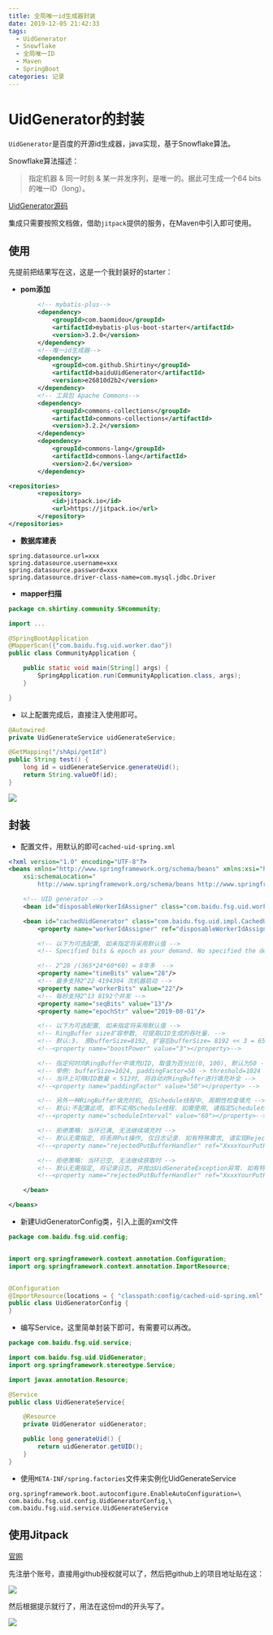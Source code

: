 ```yaml
---
title: 全局唯一id生成器封装
date: 2019-12-05 21:42:33
tags:
  - UidGenerator
  - Snowflake
  - 全局唯一ID
  - Maven
  - SpringBoot
categories: 记录
---
```


# UidGenerator的封装

`UidGenerator`是百度的开源id生成器，java实现，基于Snowflake算法。

Snowflake算法描述：

> 指定机器 & 同一时刻 & 某一并发序列，是唯一的。据此可生成一个64 bits的唯一ID（long）。

[UidGenerator源码](https://github.com/baidu/uid-generator)

集成只需要按照文档做，借助`jitpack`提供的服务，在Maven中引入即可使用。

<!-- more -->

## 使用

先提前把结果写在这，这是一个我封装好的starter：

- **pom添加**

```xml
 		<!-- mybatis-plus-->
        <dependency>
            <groupId>com.baomidou</groupId>
            <artifactId>mybatis-plus-boot-starter</artifactId>
            <version>3.2.0</version>
        </dependency>
        <!--唯一id生成器-->
        <dependency>
            <groupId>com.github.Shirtiny</groupId>
            <artifactId>baiduUidGenerator</artifactId>
            <version>e26810d2b2</version>
        </dependency>
        <!-- 工具包 Apache Commons-->
        <dependency>
            <groupId>commons-collections</groupId>
            <artifactId>commons-collections</artifactId>
            <version>3.2.2</version>
        </dependency>
        <dependency>
            <groupId>commons-lang</groupId>
            <artifactId>commons-lang</artifactId>
            <version>2.6</version>
        </dependency>
```

```xml
<repositories>
        <repository>
            <id>jitpack.io</id>
            <url>https://jitpack.io</url>
        </repository>
</repositories>
```

- **数据库建表**

```properties
spring.datasource.url=xxx
spring.datasource.username=xxx
spring.datasource.password=xxx
spring.datasource.driver-class-name=com.mysql.jdbc.Driver
```

- **mapper扫描**

```java
package cn.shirtiny.community.SHcommunity;

import ...

@SpringBootApplication
@MapperScan({"com.baidu.fsg.uid.worker.dao"})
public class CommunityApplication {

    public static void main(String[] args) {
        SpringApplication.run(CommunityApplication.class, args);
    }

}
```

- 以上配置完成后，直接注入使用即可。

```java
@Autowired
private UidGenerateService uidGenerateService;
```

```java
@GetMapping("/shApi/getId")
public String test() {
	long id = uidGenerateService.generateUid();
   	return String.valueOf(id);
}
```

![](https://file.moetu.org/images/2019/12/05/db96f8e6e3c1079863248417a7d01362888efab997792a5e.png)

## 封装

- 配置文件，用默认的即可`cached-uid-spring.xml`

```xml
<?xml version="1.0" encoding="UTF-8"?>
<beans xmlns="http://www.springframework.org/schema/beans" xmlns:xsi="http://www.w3.org/2001/XMLSchema-instance"
	xsi:schemaLocation="
		http://www.springframework.org/schema/beans http://www.springframework.org/schema/beans/spring-beans-3.1.xsd">

	<!-- UID generator -->
	<bean id="disposableWorkerIdAssigner" class="com.baidu.fsg.uid.worker.DisposableWorkerIdAssigner" />

	<bean id="cachedUidGenerator" class="com.baidu.fsg.uid.impl.CachedUidGenerator">
		<property name="workerIdAssigner" ref="disposableWorkerIdAssigner" />

		<!-- 以下为可选配置, 如未指定将采用默认值 -->
		<!-- Specified bits & epoch as your demand. No specified the default value will be used -->

		<!-- 2^28 /(365*24*60*60) = 8年多  -->
		<property name="timeBits" value="28"/>
		<!-- 最多支持2^22 4194304 次机器启动 -->
		<property name="workerBits" value="22"/>
		<!-- 每秒支持2^13 8192个并发 -->
		<property name="seqBits" value="13"/>
		<property name="epochStr" value="2019-08-01"/>

		<!-- 以下为可选配置, 如未指定将采用默认值 -->
		<!-- RingBuffer size扩容参数, 可提高UID生成的吞吐量. -->
		<!-- 默认:3， 原bufferSize=8192, 扩容后bufferSize= 8192 << 3 = 65536 -->
		<!--<property name="boostPower" value="3"></property>-->

		<!-- 指定何时向RingBuffer中填充UID, 取值为百分比(0, 100), 默认为50 -->
		<!-- 举例: bufferSize=1024, paddingFactor=50 -> threshold=1024 * 50 / 100 = 512. -->
		<!-- 当环上可用UID数量 < 512时, 将自动对RingBuffer进行填充补全 -->
		<!--<property name="paddingFactor" value="50"></property> -->

		<!-- 另外一种RingBuffer填充时机, 在Schedule线程中, 周期性检查填充 -->
		<!-- 默认:不配置此项, 即不实用Schedule线程. 如需使用, 请指定Schedule线程时间间隔, 单位:秒 -->
		<!--<property name="scheduleInterval" value="60"></property>-->

		<!-- 拒绝策略: 当环已满, 无法继续填充时 -->
		<!-- 默认无需指定, 将丢弃Put操作, 仅日志记录. 如有特殊需求, 请实现RejectedPutBufferHandler接口(支持Lambda表达式) -->
		<!--<property name="rejectedPutBufferHandler" ref="XxxxYourPutRejectPolicy"></property>-->

		<!-- 拒绝策略: 当环已空, 无法继续获取时 -->
		<!-- 默认无需指定, 将记录日志, 并抛出UidGenerateException异常. 如有特殊需求, 请实现RejectedTakeBufferHandler接口(支持Lambda表达式) -->
		<!--<property name="rejectedPutBufferHandler" ref="XxxxYourPutRejectPolicy"></property>-->

	</bean>

</beans>
```

- 新建UidGeneratorConfig类，引入上面的xml文件

```java
package com.baidu.fsg.uid.config;


import org.springframework.context.annotation.Configuration;
import org.springframework.context.annotation.ImportResource;


@Configuration
@ImportResource(locations = { "classpath:config/cached-uid-spring.xml" })
public class UidGeneratorConfig {
}
```

- 编写Service，这里简单封装下即可，有需要可以再改。

```java
package com.baidu.fsg.uid.service;

import com.baidu.fsg.uid.UidGenerator;
import org.springframework.stereotype.Service;

import javax.annotation.Resource;

@Service
public class UidGenerateService{

    @Resource
    private UidGenerator uidGenerator;

    public long generateUid() {
        return uidGenerator.getUID();
    }
}
```

- 使用`META-INF/spring.factories`文件来实例化UidGenerateService

```properties
org.springframework.boot.autoconfigure.EnableAutoConfiguration=\
com.baidu.fsg.uid.config.UidGeneratorConfig,\
com.baidu.fsg.uid.service.UidGenerateService
```

## 使用Jitpack

[官网](https://jitpack.io/)

先注册个账号，直接用github授权就可以了，然后把github上的项目地址贴在这：

![](https://file.moetu.org/images/2019/12/05/f2be1ecf12937ec1f6374226c3fc881cc28280a1e0846917.png)

然后根据提示就行了，用法在这份md的开头写了。

![](https://file.moetu.org/images/2019/12/05/18d4214de6e42525598d282fc74ca7bd44728d3bbf8faddd.png)
